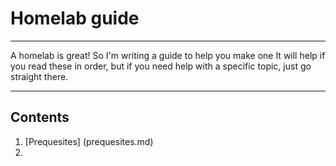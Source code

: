 # Homelab guide
---

A homelab is great! So I'm writing a guide to help you make one
It will help if you read these in order, but if you need help with a specific topic, just go straight there.

---
## Contents
1. [Prequesites] (prequesites.md)
2. 
